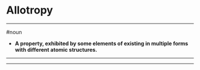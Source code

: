 # Allotropy
---
#noun
- **A property, exhibited by some elements of existing in multiple forms with different atomic structures.**
---
---
